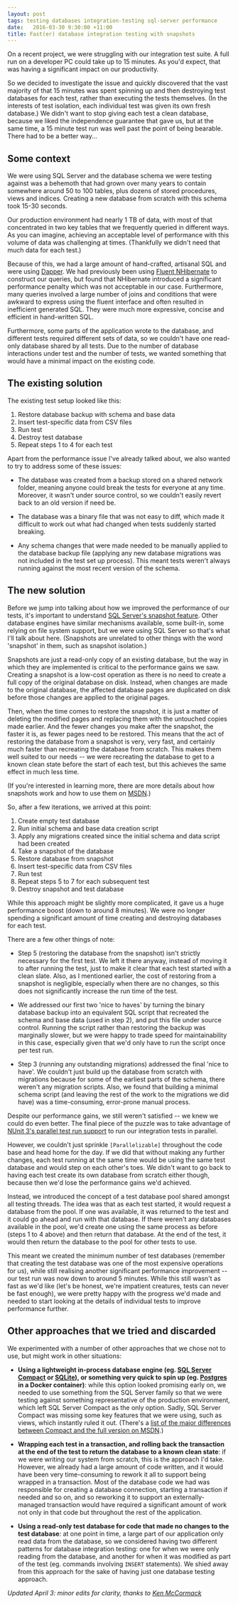 ```yaml
---
layout: post
tags: testing databases integration-testing sql-server performance
date:   2016-03-30 9:30:00 +11:00
title: Fast(er) database integration testing with snapshots
---
```


On a recent project, we were struggling with our integration test suite. A full run on a developer PC could take up to 15 minutes. As you'd expect, that was having a significant impact on our productivity.

So we decided to investigate the issue and quickly discovered that the vast majority of that 15 minutes was spent spinning up and then destroying test databases for each test, rather than executing the tests themselves. (In the interests of test isolation, each individual test was given its own fresh database.) We didn't want to stop giving each test a clean database, because we liked the independence guarantee that gave us, but at the same time, a 15 minute test run was well past the point of being bearable. There had to be a better way... 

## Some context

We were using SQL Server and the database schema we were testing against was a behemoth that had grown over many years to contain somewhere around 50 to 100 tables, plus dozens of stored procedures, views and indices. Creating a new database from scratch with this schema took 15-30 seconds.

Our production environment had nearly 1 TB of data, with most of that concentrated in two key tables that we frequently queried in different ways. As you can imagine, achieving an acceptable level of performance with this volume of data was challenging at times. (Thankfully we didn't need that much data for each test.)

Because of this, we had a large amount of hand-crafted, artisanal SQL and were using [Dapper](https://github.com/StackExchange/dapper-dot-net). We had previously been using [Fluent NHibernate](http://www.fluentnhibernate.org/) to construct our queries, but found that NHibernate introduced a significant performance penalty which was not acceptable in our case. Furthermore, many queries involved a large number of joins and conditions that were awkward to express using the fluent interface and often resulted in inefficient generated SQL. They were much more expressive, concise and efficient in hand-written SQL. 

Furthermore, some parts of the application wrote to the database, and different tests required different sets of data, so we couldn't have one read-only database shared by all tests. Due to the number of database interactions under test and the number of tests, we wanted something that would have a minimal impact on the existing code. 

## The existing solution

The existing test setup looked like this:

1. Restore database backup with schema and base data
2. Insert test-specific data from CSV files
3. Run test
4. Destroy test database
5. Repeat steps 1 to 4 for each test

Apart from the performance issue I've already talked about, we also wanted to try to address some of these issues:

* The database was created from a backup stored on a shared network folder, meaning anyone could break the tests for everyone at any time. Moreover, it wasn't under source control, so we couldn't easily revert back to an old version if need be.

* The database was a binary file that was not easy to diff, which made it difficult to work out what had changed when tests suddenly started breaking.

* Any schema changes that were made needed to be manually applied to the database backup file (applying any new database migrations was not included in the test set up process). This meant tests weren't always running against the most recent version of the schema.

## The new solution

Before we jump into talking about how we improved the performance of our tests, it's important to understand [SQL Server's snapshot feature](https://msdn.microsoft.com/en-us/library/ms175158.aspx). Other database engines have similar mechanisms available, some built-in, some relying on file system support, but we were using SQL Server so that's what I'll talk about here. (Snapshots are unrelated to other things with the word 'snapshot' in them, such as snapshot isolation.)

Snapshots are just a read-only copy of an existing database, but the way in which they are implemented is critical to the performance gains we saw. Creating a snapshot is a low-cost operation as there is no need to create a full copy of the original database on disk. Instead, when changes are made to the original database, the affected database pages are duplicated on disk before those changes are applied to the original pages. 

Then, when the time comes to restore the snapshot, it is just a matter of deleting the modified pages and replacing them with the untouched copies made earlier. And the fewer changes you make after the snapshot, the faster it is, as fewer pages need to be restored. This means that the act of restoring the database from a snapshot is very, very fast, and certainly much faster than recreating the database from scratch. This makes them well suited to our needs -- we were recreating the database to get to a known clean state before the start of each test, but this achieves the same effect in much less time.

(If you're interested in learning more, there are more details about how snapshots work and how to use them on [MSDN](https://msdn.microsoft.com/en-us/library/ms175158.aspx).)

So, after a few iterations, we arrived at this point:

1. Create empty test database
2. Run initial schema and base data creation script
3. Apply any migrations created since the initial schema and data script had been created
4. Take a snapshot of the database
5. Restore database from snapshot
6. Insert test-specific data from CSV files
7. Run test
8. Repeat steps 5 to 7 for each subsequent test
9. Destroy snapshot and test database

While this approach might be slightly more complicated, it gave us a huge performance boost (down to around 8 minutes). We were no longer spending a significant amount of time creating and destroying databases for each test.

There are a few other things of note:

* Step 5 (restoring the database from the snapshot) isn't strictly necessary for the first test. We left it there anyway, instead of moving it to after running the test, just to make it clear that each test started with a clean slate. Also, as I mentioned earlier, the cost of restoring from a snapshot is negligible, especially when there are no changes, so this does not significantly increase the run time of the test.

* We addressed our first two 'nice to haves' by turning the binary database backup into an equivalent SQL script that recreated the schema and base data (used in step 2), and put this file under source control. Running the script rather than restoring the backup was marginally slower, but we were happy to trade speed for maintainability in this case, especially given that we'd only have to run the script once per test run.

* Step 3 (running any outstanding migrations) addressed the final 'nice to have'. We couldn't just build up the database from scratch with migrations because for some of the earliest parts of the schema, there weren't any migration scripts. Also, we found that building a minimal schema script (and leaving the rest of the work to the migrations we did have) was a time-consuming, error-prone manual process. 

Despite our performance gains, we still weren't satisfied -- we knew we could do even better. The final piece of the puzzle was to take advantage of [NUnit 3's parallel test run support](https://github.com/nunit/dev/wiki/Framework-Parallel-Test-Execution) to run our integration tests in parallel. 

However, we couldn't just sprinkle `[Parallelizable]` throughout the code base and head home for the day. If we did that without making any further changes, each test running at the same time would be using the same test database and would step on each other's toes. We didn't want to go back to having each test create its own database from scratch either though, because then we'd lose the performance gains we'd achieved. 

Instead, we introduced the concept of a test database pool shared amongst all testing threads. The idea was that as each test started, it would request a database from the pool. If one was available, it was returned to the test and it could go ahead and run with that database. If there weren't any databases available in the pool, we'd create one using the same process as before (steps 1 to 4 above) and then return that database. At the end of the test, it would then return the database to the pool for other tests to use. 

This meant we created the minimum number of test databases (remember that creating the test database was one of the most expensive operations for us), while still realising another significant performance improvement -- our test run was now down to around 5 minutes. While this still wasn't as fast as we'd like (let's be honest, we're impatient creatures, tests can never be fast enough), we were pretty happy with the progress we'd made and needed to start looking at the details of individual tests to improve performance further.

## Other approaches that we tried and discarded
We experimented with a number of other approaches that we chose not to use, but might work in other situations:

* **Using a lightweight in-process database engine (eg. [SQL Server Compact](https://msdn.microsoft.com/en-au/data/ff687142.aspx) or [SQLite](https://www.sqlite.org/)), or something very quick to spin up (eg. [Postgres](http://www.postgresql.org/) in a Docker container)**: while this option looked promising early on, we needed to use something from the SQL Server family so that we were testing against something representative of the production environment, which left SQL Server Compact as the only option. Sadly, SQL Server Compact was missing some key features that we were using, such as views, which instantly ruled it out. (There's a [list of the major differences between Compact and the full version on MSDN](https://technet.microsoft.com/en-us/library/bb896140(v=sql.110).aspx).)

* **Wrapping each test in a transaction, and rolling back the transaction at the end of the test to return the database to a known clean state**: if we were writing our system from scratch, this is the approach I'd take. However, we already had a large amount of code written, and it would have been very time-consuming to rework it all to support being wrapped in a transaction. Most of the database code we had was responsible for creating a database connection, starting a transaction if needed and so on, and so reworking it to support an externally-managed transaction would have required a significant amount of work not only in that code but throughout the rest of the application.

* **Using a read-only test database for code that made no changes to the test database**: at one point in time, a large part of our application only read data from the database, so we considered having two different patterns for database integration testing: one for when we were only reading from the database, and another for when it was modified as part of the test (eg. commands involving `INSERT` statements). We shied away from this approach for the sake of having just one database testing approach.

*Updated April 3: minor edits for clarity, thanks to [Ken McCormack](https://twitter.com/kenmccormack)*

